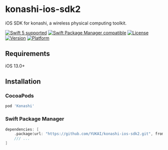 # konashi-ios-sdk2

iOS SDK for konashi, a wireless physical computing toolkit.

[![Swift 5 supported](https://img.shields.io/badge/Swift-5.7-orange.svg)](https://github.com/apple/swift)
[![Swift Package Manager compatible](https://img.shields.io/badge/Swift_Package_Manager-compatible-orange)](https://swift.org/package-manager/)
[![License](https://img.shields.io/cocoapods/l/konashi-ios-sdk2.svg?style=flat)](http://cocoadocs.org/docsets/konashi-ios-sdk2)
[![Version](https://img.shields.io/cocoapods/v/konashi-ios-sdk2.svg)](https://cocoapods.org/pods/konashi-ios-sdk2)
[![Platform](https://img.shields.io/cocoapods/p/konashi-ios-sdk2.svg?style=flat)](http://cocoadocs.org/docsets/konashi-ios-sdk2)

## Requirements

iOS 13.0+

## Installation

### CocoaPods

```ruby
pod 'Konashi'
```

### Swift Package Manager

```swift
dependencies: [
    .package(url: "https://github.com/YUKAI/konashi-ios-sdk2.git", from: "1.0.0"),
    /// ...
]
```
